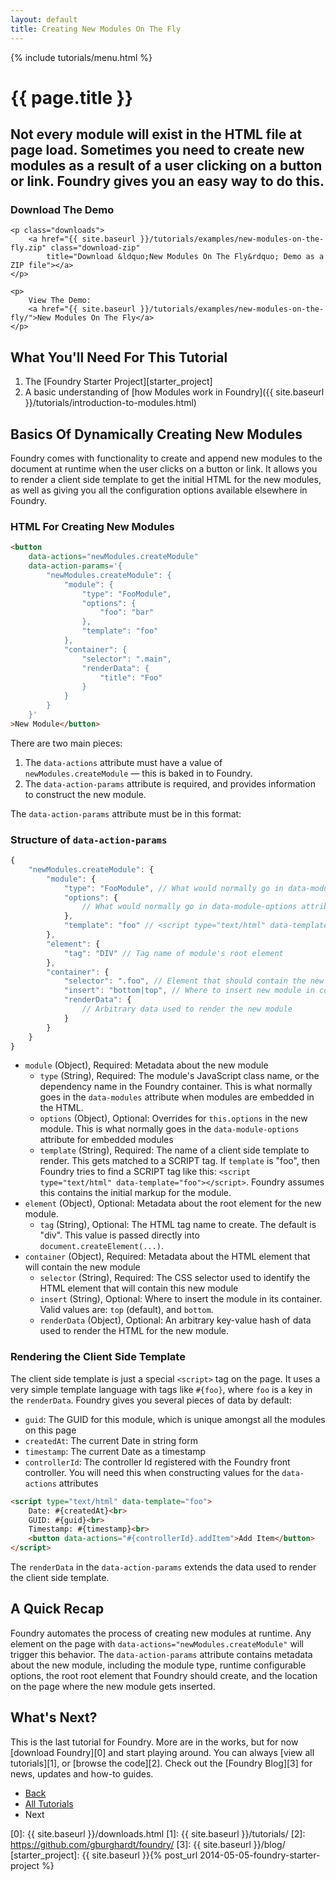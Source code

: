 ```yaml
---
layout: default
title: Creating New Modules On The Fly
---
```


{% include tutorials/menu.html %}

# {{ page.title }}

<h2 class="intro">
    Not every module will exist in the HTML file at page load. Sometimes you
    need to create new modules as a result of a user clicking on a button or
    link. Foundry gives you an easy way to do this.
</h2>

<div class="info">
    <h3>Download The Demo</h3>

    <p class="downloads">
        <a href="{{ site.baseurl }}/tutorials/examples/new-modules-on-the-fly.zip" class="download-zip"
            title="Download &ldquo;New Modules On The Fly&rdquo; Demo as a ZIP file"></a>
    </p>

    <p>
        View The Demo:
        <a href="{{ site.baseurl }}/tutorials/examples/new-modules-on-the-fly/">New Modules On The Fly</a>
    </p>
</div>

## What You'll Need For This Tutorial

1. The [Foundry Starter Project][starter_project]
2. A basic understanding of [how Modules work in Foundry]({{ site.baseurl }}/tutorials/introduction-to-modules.html)

## Basics Of Dynamically Creating New Modules

Foundry comes with functionality to create and append new modules to the
document at runtime when the user clicks on a button or link. It allows you to
render a client side template to get the initial HTML for the new modules, as
well as giving you all the configuration options available elsewhere in Foundry.

<h3 class="code-label">HTML For Creating New Modules</h3>

```html
<button
    data-actions="newModules.createModule"
    data-action-params='{
        "newModules.createModule": {
            "module": {
                "type": "FooModule",
                "options": {
                    "foo": "bar"
                },
                "template": "foo"
            },
            "container": {
                "selector": ".main",
                "renderData": {
                    "title": "Foo"
                }
            }
        }
    }'
>New Module</button>
```

There are two main pieces:

1. The `data-actions` attribute must have a value of `newModules.createModule`
   &mdash; this is baked in to Foundry.
2. The `data-action-params` attribute is required, and provides information to
   construct the new module.

The `data-action-params` attribute must be in this format:

<h3 class="code-label">Structure of <code>data-action-params</code></h3>

```javascript
{
    "newModules.createModule": {
        "module": {
            "type": "FooModule", // What would normally go in data-modules attribute
            "options": {
                // What would normally go in data-module-options attribute
            },
            "template": "foo" // <script type="text/html" data-template="foo" />
        },
        "element": {
            "tag": "DIV" // Tag name of module's root element
        },
        "container": {
            "selector": ".foo", // Element that should contain the new module
            "insert": "bottom|top", // Where to insert new module in container
            "renderData": {
                // Arbitrary data used to render the new module
            }
        }
    }
}
```

- `module` (Object), Required: Metadata about the new module
  - `type` (String), Required: The module's JavaScript class name, or the dependency name in the
    Foundry container. This is what normally goes in the `data-modules`
    attribute when modules are embedded in the HTML.
  - `options` (Object), Optional: Overrides for `this.options` in the new module. This is what
    normally goes in the `data-module-options` attribute for embedded modules
  - `template` (String), Required: The name of a client side template to render. This gets matched
    to a SCRIPT tag. If `template` is "foo", then Foundry tries to find a SCRIPT
    tag like this: `<script type="text/html" data-template="foo"></script>`.
    Foundry assumes this contains the initial markup for the module.
- `element` (Object), Optional: Metadata about the root element for the new
   module.
  - `tag` (String), Optional: The HTML tag name to create. The default is "div".
    This value is passed directly into `document.createElement(...)`.
- `container` (Object), Required: Metadata about the HTML element that will contain the new module
  - `selector` (String), Required: The CSS selector used to identify the HTML
    element that will contain this new module
  - `insert` (String), Optional: Where to insert the module in its container.
    Valid values are: `top` (default), and `bottom`.
  - `renderData` (Object), Optional: An arbitrary key-value hash of data used
    to render the HTML for the new module.

### Rendering the Client Side Template

The client side template is just a special `<script>` tag on the page. It uses
a very simple template language with tags like `#{foo}`, where `foo` is a key in
the `renderData`. Foundry gives you several pieces of data by default:

- `guid`: The GUID for this module, which is unique amongst all the modules on
  this page
- `createdAt`: The current Date in string form
- `timestamp`: The current Date as a timestamp
- `controllerId`: The controller Id registered with the Foundry front
  controller. You will need this when constructing values for the `data-actions`
  attributes

```html
<script type="text/html" data-template="foo">
    Date: #{createdAt}<br>
    GUID: #{guid}<br>
    Timestamp: #{timestamp}<br>
    <button data-actions="#{controllerId}.addItem">Add Item</button>
</script>
```

The `renderData` in the `data-action-params` extends the data used to render the
client side template.

## A Quick Recap

Foundry automates the process of creating new modules at runtime. Any element on
the page with `data-actions="newModules.createModule"` will trigger this
behavior. The `data-action-params` attribute contains metadata about the new
module, including the module type, runtime configurable options, the root
root element that Foundry should create, and the location on the page where the
new module gets inserted.

## What's Next?

This is the last tutorial for Foundry. More are in the works, but for now
[download Foundry][0] and start playing around. You can always
[view all tutorials][1], or [browse the code][2]. Check out the
[Foundry Blog][3] for news, updates and how-to guides.

<ul class="pagination">
    <li class="pagination-back"><a href="{{ site.baseurl }}/tutorials/integrating-pollyfills.html" title="Back: Integrating Pollyfills With Foundry">Back</a></li>
    <li class="pagination-up"><a href="{{ site.baseurl }}/tutorials/">All Tutorials</a></li>
    <li class="pagination-next"><span>Next</span></li>
</ul>

[0]: {{ site.baseurl }}/downloads.html
[1]: {{ site.baseurl }}/tutorials/
[2]: https://github.com/gburghardt/foundry/
[3]: {{ site.baseurl }}/blog/
[starter_project]: {{ site.baseurl }}{% post_url 2014-05-05-foundry-starter-project %}
